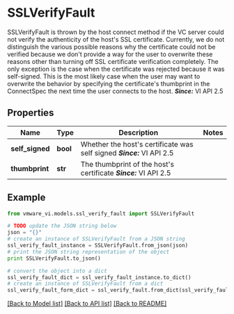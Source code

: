 # SSLVerifyFault

SSLVerifyFault is thrown by the host connect method if the VC server could not verify the authenticity of the host's SSL certificate.  Currently, we do not distinguish the various possible reasons why the certificate could not be verified because we don't provide a way for the user to overwrite these reasons other than turning off SSL certificate verification completely. The only exception is the case when the certificate was rejected because it was self-signed. This is the most likely case when the user may want to overwrite the behavior by specifying the certificate's thumbprint in the ConnectSpec the next time the user connects to the host.  ***Since:*** VI API 2.5 

## Properties
Name | Type | Description | Notes
------------ | ------------- | ------------- | -------------
**self_signed** | **bool** | Whether the host&#39;s certificate was self signed  ***Since:*** VI API 2.5  | 
**thumbprint** | **str** | The thumbprint of the host&#39;s certificate  ***Since:*** VI API 2.5  | 

## Example

```python
from vmware_vi.models.ssl_verify_fault import SSLVerifyFault

# TODO update the JSON string below
json = "{}"
# create an instance of SSLVerifyFault from a JSON string
ssl_verify_fault_instance = SSLVerifyFault.from_json(json)
# print the JSON string representation of the object
print SSLVerifyFault.to_json()

# convert the object into a dict
ssl_verify_fault_dict = ssl_verify_fault_instance.to_dict()
# create an instance of SSLVerifyFault from a dict
ssl_verify_fault_form_dict = ssl_verify_fault.from_dict(ssl_verify_fault_dict)
```
[[Back to Model list]](../README.md#documentation-for-models) [[Back to API list]](../README.md#documentation-for-api-endpoints) [[Back to README]](../README.md)


